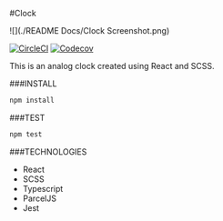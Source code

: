 #Clock

![](./README Docs/Clock Screenshot.png)


[![CircleCI](https://img.shields.io/circleci/build/github/RaptorCentauri/Clock.svg?logo=circleci&style=for-the-badge&label=build&logoColor=white)](https://circleci.com/gh/RaptorCentauri/Clock)	[![Codecov](https://img.shields.io/codecov/c/github/RaptorCentauri/Clock.svg?logo=codecov&style=for-the-badge&label=coverage&logoColor=white)](https://codecov.io/gh/RaptorCentauri/Clock)





This is an analog clock created using React and SCSS. 


###INSTALL

```bash
npm install
```

###TEST
```bash
npm test
```


###TECHNOLOGIES

* React
* SCSS
* Typescript
* ParcelJS
* Jest
